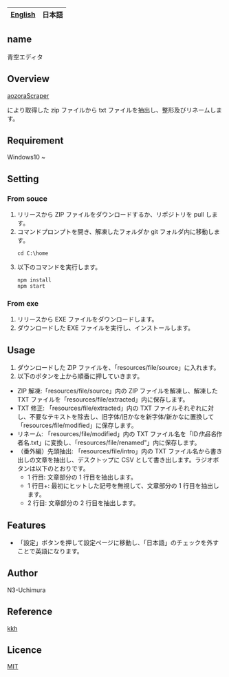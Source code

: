 <table>
	<thead>
    	<tr>
      		<th style="text-align:center"><a href="README.md">English</a></th>
      		<th style="text-align:center">日本語</th>
    	</tr>
  	</thead>
</table>

## name

青空エディタ

## Overview

[aozoraScraper](https://github.com/N3-uchimura/02_aozoraScraper "青空スクレイパー")

により取得した zip ファイルから txt ファイルを抽出し、整形及びリネームします。

## Requirement

Windows10 ~

## Setting

### From souce

1. リリースから ZIP ファイルをダウンロードするか、リポジトリを pull します。
2. コマンドプロンプトを開き、解凍したフォルダか git フォルダ内に移動します。
   ```
   cd C:\home
   ```
3. 以下のコマンドを実行します。
   ```
   npm install
   npm start
   ```

### From exe

1. リリースから EXE ファイルをダウンロードします。
2. ダウンロードした EXE ファイルを実行し、インストールします。

## Usage

1. ダウンロードした ZIP ファイルを、「resources/file/source」に入れます。
2. 以下のボタンを上から順番に押していきます。

- ZIP 解凍:「resources/file/source」内の ZIP ファイルを解凍し、解凍した TXT ファイルを「resources/file/extracted」内に保存します。
- TXT 修正: 「resources/file/extracted」内の TXT ファイルそれぞれに対し、不要なテキストを除去し、旧字体/旧かなを新字体/新かなに置換して「resources/file/modified」に保存します。
- リネーム: 「resources/file/modified」内の TXT ファイル名を「ID*作品名*作者名.txt」に変換し、「resources/file/renamed"」内に保存します。
- （番外編）先頭抽出: 「resources/file/intro」内の TXT ファイル名から書き出しの文章を抽出し、デスクトップに CSV として書き出します。ラジオボタンは以下のとおりです。
  - 1 行目: 文章部分の 1 行目を抽出します。
  - 1 行目+: 最初にヒットした記号を無視して、文章部分の 1 行目を抽出します。
  - 2 行目: 文章部分の 2 行目を抽出します。

## Features

- 「設定」ボタンを押して設定ページに移動し、「日本語」のチェックを外すことで英語になります。

## Author

N3-Uchimura

## Reference

[kkh](https://github.com/okikae/kkh/)

## Licence

[MIT](https://mit-license.org/)
